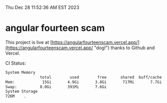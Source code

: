 Thu Dec 28 11:52:36 AM EST 2023

# angular fourteen scam


This project is live at [https://angularfourteenscam.vercel.app/](https://angularfourteenscam.vercel.app/ "dog!") thanks to Github and Vercel.

CI Status: 

```bash
System Memory
               total        used        free      shared  buff/cache   available
Mem:            15Gi       4.9Gi       3.8Gi       717Mi       7.7Gi        10Gi
Swap:          8.0Gi       391Mi       7.6Gi
System Storage
726M	.
